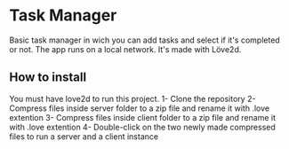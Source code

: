 # Task Manager #

Basic task manager in wich you can add tasks and select if it's completed or not. The app runs on a local network.
It's made with Löve2d.

## How to install
You must have love2d to run this project. 
1- Clone the repository
2- Compress files inside server folder to a zip file and rename it with .love extention
3- Compress files inside client folder to a zip file and rename it with .love extention
4- Double-click on the two newly made compressed files to run a server and a client instance

